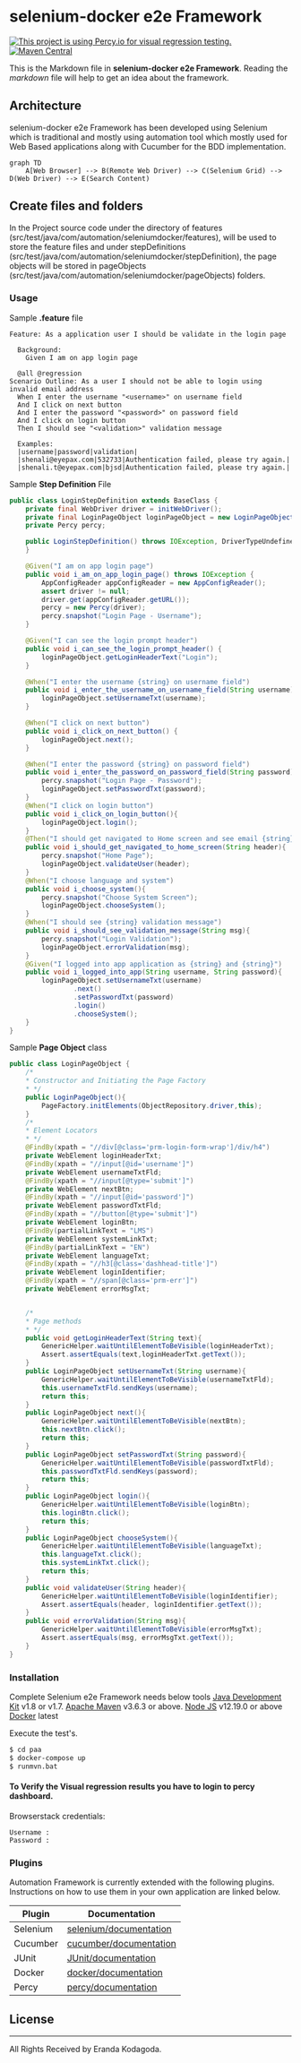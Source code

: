 # selenium-docker e2e Framework

[![This project is using Percy.io for visual regression testing.](https://percy.io/static/images/percy-badge.svg)](https://percy.io/)
[![Maven Central](https://maven-badges.herokuapp.com/maven-central/cz.jirutka.rsql/rsql-parser/badge.svg)](https://maven-badges.herokuapp.com/maven-central/cz.jirutka.rsql/rsql-parser)

This is the Markdown file in **selenium-docker e2e Framework**. Reading the _markdown_ file will help to get an idea about the framework.

## Architecture

selenium-docker e2e Framework has been developed using Selenium which is traditional and mostly using automation tool which mostly used for Web Based applications along with Cucumber for the BDD implementation. 

```mermaid
graph TD
    A[Web Browser] --> B(Remote Web Driver) --> C(Selenium Grid) --> D(Web Driver) --> E(Search Content)
```
## Create files and folders

In the Project source code under the directory of features (src/test/java/com/automation/seleniumdocker/features), 
will be used to store the feature files and under stepDefinitions (src/test/java/com/automation/seleniumdocker/stepDefinition),
the page objects will be stored in pageObjects (src/test/java/com/automation/seleniumdocker/pageObjects) folders.

### Usage

Sample **.feature** file
```gherkin
Feature: As a application user I should be validate in the login page

  Background:
    Given I am on app login page

  @all @regression
Scenario Outline: As a user I should not be able to login using invalid email address
  When I enter the username "<username>" on username field
  And I click on next button
  And I enter the password "<password>" on password field
  And I click on login button
  Then I should see "<validation>" validation message

  Examples:
  |username|password|validation|
  |shenali@eyepax.com|532733|Authentication failed, please try again.|
  |shenali.t@eyepax.com|bjsd|Authentication failed, please try again.|
```

Sample **Step Definition** File
```java
public class LoginStepDefinition extends BaseClass {
    private final WebDriver driver = initWebDriver();
    private final LoginPageObject loginPageObject = new LoginPageObject();
    private Percy percy;

    public LoginStepDefinition() throws IOException, DriverTypeUndefinedException {
    }

    @Given("I am on app login page")
    public void i_am_on_app_login_page() throws IOException {
        AppConfigReader appConfigReader = new AppConfigReader();
        assert driver != null;
        driver.get(appConfigReader.getURL());
        percy = new Percy(driver);
        percy.snapshot("Login Page - Username");
    }

    @Given("I can see the login prompt header")
    public void i_can_see_the_login_prompt_header() {
        loginPageObject.getLoginHeaderText("Login");
    }

    @When("I enter the username {string} on username field")
    public void i_enter_the_username_on_username_field(String username) {
        loginPageObject.setUsernameTxt(username);
    }

    @When("I click on next button")
    public void i_click_on_next_button() {
        loginPageObject.next();
    }

    @When("I enter the password {string} on password field")
    public void i_enter_the_password_on_password_field(String password){
        percy.snapshot("Login Page - Password");
        loginPageObject.setPasswordTxt(password);
    }
    @When("I click on login button")
    public void i_click_on_login_button(){
        loginPageObject.login();
    }
    @Then("I should get navigated to Home screen and see email {string}")
    public void i_should_get_navigated_to_home_screen(String header){
        percy.snapshot("Home Page");
        loginPageObject.validateUser(header);
    }
    @When("I choose language and system")
    public void i_choose_system(){
        percy.snapshot("Choose System Screen");
        loginPageObject.chooseSystem();
    }
    @When("I should see {string} validation message")
    public void i_should_see_validation_message(String msg){
        percy.snapshot("Login Validation");
        loginPageObject.errorValidation(msg);
    }
    @Given("I logged into app application as {string} and {string}")
    public void i_logged_into_app(String username, String password){
        loginPageObject.setUsernameTxt(username)
                .next()
                .setPasswordTxt(password)
                .login()
                .chooseSystem();
    }
}
```
Sample **Page Object** class
```java
public class LoginPageObject {
    /*
    * Constructor and Initiating the Page Factory
    * */
    public LoginPageObject(){
        PageFactory.initElements(ObjectRepository.driver,this);
    }
    /*
    * Element Locators
    * */
    @FindBy(xpath = "//div[@class='prm-login-form-wrap']/div/h4")
    private WebElement loginHeaderTxt;
    @FindBy(xpath = "//input[@id='username']")
    private WebElement usernameTxtFld;
    @FindBy(xpath = "//input[@type='submit']")
    private WebElement nextBtn;
    @FindBy(xpath = "//input[@id='password']")
    private WebElement passwordTxtFld;
    @FindBy(xpath = "//button[@type='submit']")
    private WebElement loginBtn;
    @FindBy(partialLinkText = "LMS")
    private WebElement systemLinkTxt;
    @FindBy(partialLinkText = "EN")
    private WebElement languageTxt;
    @FindBy(xpath = "//h3[@class='dashhead-title']")
    private WebElement loginIdentifier;
    @FindBy(xpath = "//span[@class='prm-err']")
    private WebElement errorMsgTxt;


    /*
    * Page methods
    * */
    public void getLoginHeaderText(String text){
        GenericHelper.waitUntilElementToBeVisible(loginHeaderTxt);
        Assert.assertEquals(text,loginHeaderTxt.getText());
    }
    public LoginPageObject setUsernameTxt(String username){
        GenericHelper.waitUntilElementToBeVisible(usernameTxtFld);
        this.usernameTxtFld.sendKeys(username);
        return this;
    }
    public LoginPageObject next(){
        GenericHelper.waitUntilElementToBeVisible(nextBtn);
        this.nextBtn.click();
        return this;
    }
    public LoginPageObject setPasswordTxt(String password){
        GenericHelper.waitUntilElementToBeVisible(passwordTxtFld);
        this.passwordTxtFld.sendKeys(password);
        return this;
    }
    public LoginPageObject login(){
        GenericHelper.waitUntilElementToBeVisible(loginBtn);
        this.loginBtn.click();
        return this;
    }
    public LoginPageObject chooseSystem(){
        GenericHelper.waitUntilElementToBeVisible(languageTxt);
        this.languageTxt.click();
        this.systemLinkTxt.click();
        return this;
    }
    public void validateUser(String header){
        GenericHelper.waitUntilElementToBeVisible(loginIdentifier);
        Assert.assertEquals(header, loginIdentifier.getText());
    }
    public void errorValidation(String msg){
        GenericHelper.waitUntilElementToBeVisible(errorMsgTxt);
        Assert.assertEquals(msg, errorMsgTxt.getText());
    }
}
```
### Installation

Complete Selenium e2e Framework needs below tools
[Java Development Kit](https://www.oracle.com/java/technologies/javase/javase-jdk8-downloads.html) v1.8 or v1.7.
[Apache Maven](https://maven.apache.org/download.cgi) v3.6.3 or above.
[Node JS](https://nodejs.org/en/download/) v12.19.0 or above
[Docker](https://www.docker.com/products/docker-desktop) latest

Execute the test's.

```sh
$ cd paa
$ docker-compose up
$ runmvn.bat
```

#### To Verify the Visual regression results you have to login to percy dashboard. 
Browserstack credentials:
```text
Username : 
Password : 
```

### Plugins

Automation Framework is currently extended with the following plugins. 
Instructions on how to use them in your own application are linked below.

| Plugin | Documentation |
| ------ | ------ |
| Selenium | [selenium/documentation][PlDb] |
| Cucumber | [cucumber/documentation][PlGh] |
| JUnit | [JUnit/documentation][PlDh]|
| Docker | [docker/documentation][PlDc]|
| Percy | [percy/documentation][PlDw]|


## License
----
All Rights Received by Eranda Kodagoda.

   [PlDh]: <https://junit.org/junit5/docs/current/user-guide/>
   [PlGh]: <https://cucumber.io/docs/gherkin/reference/>
   [PlDb]: <https://www.selenium.dev/documentation/en/>
   [PlDc]: <https://docs.docker.com/>
   [PlDw]: <https://docs.percy.io/docs/getting-started>